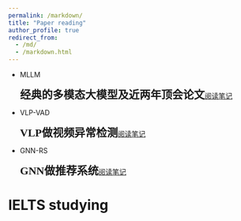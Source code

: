 ```yaml
---
permalink: /markdown/
title: "Paper reading"
author_profile: true
redirect_from: 
  - /md/
  - /markdown.html
---
```


<link rel="stylesheet" href="{{ site.baseurl }}/assets/css/style.css">



* <span class="mllm">MLLM</span>
  
  <span style="font-family: 'Microsoft YaHei'; font-size: 22px; font-weight: bold;">经典的多模态大模型及近两年顶会论文</span>[阅读笔记](https://vcnhl39yiabw.feishu.cn/wiki/NldKw0nHYiXlzCkCDWzc5ETUnfc)
  
* <span class="vlp_vad">VLP-VAD</span>
  
  <span style="font-family: 'Microsoft YaHei'; font-size: 22px; font-weight: bold;">VLP做视频异常检测</span>[阅读笔记](https://vcnhl39yiabw.feishu.cn/wiki/EkNYw6EuqiCbS5k5y07cBmy5nge)
  
* <span class="gnn_rs">GNN-RS</span>
  
  <span style="font-family: 'Microsoft YaHei'; font-size: 22px; font-weight: bold;">GNN做推荐系统</span>[阅读笔记](https://vcnhl39yiabw.feishu.cn/wiki/X0wewHEyEiyhkSkBAOdc6xcGnVg)

IELTS studying
======

